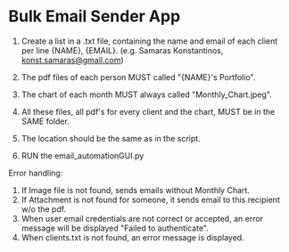 # Bulk Email Sender App

1. Create a list in a .txt file, containing the name and email of each client per line {NAME}, {EMAIL}. (e.g. Samaras Konstantinos, konst.samaras@gmail.com)

2. The pdf files of each person MUST called "{NAME}'s Portfolio".

3. The chart of each month MUST always called "Monthly_Chart.jpeg".

4. All these files, all pdf's for every client and the chart, MUST be in the SAME folder.

5. The location should be the same as in the script.

6. RUN the email_automationGUI.py


Error handling:
1. If Image file is not found, sends emails without Monthly Chart.
2. If Attachment is not found for someone, it sends email to this recipient w/o the pdf.
3. When user email credentials are not correct or accepted, an error message will be displayed "Failed to authenticate".
4. When clients.txt is not found, an error message is displayed.

